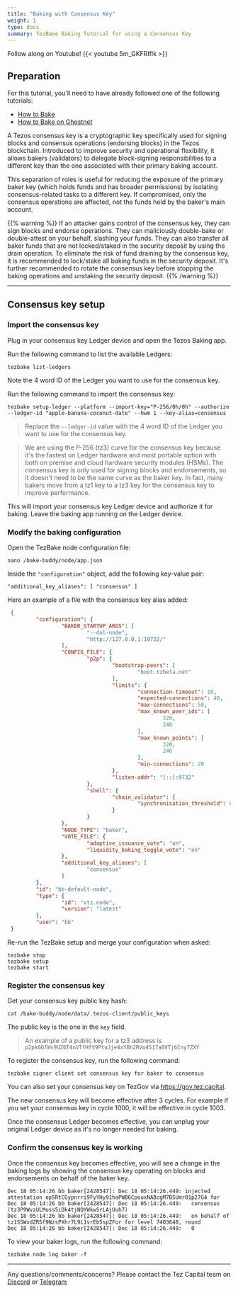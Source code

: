 ```yaml
---
title: "Baking with Consensus Key"
weight: 1
type: docs
summary: TezBake Baking Tutorial for using a Consensus Key
---
```


Follow along on Youtube!
{{< youtube 5m_GKFRIflk >}}

## Preparation

For this tutorial, you'll need to have already followed one of the following tutorials:
* [How to Bake](/tezbake/tutorials/baking-on-mainnet)
* [How to Bake on Ghostnet](/tezbake/tutorials/baking-on-ghostnet)

A Tezos consensus key is a cryptographic key specifically used for signing blocks and consensus operations (endorsing blocks) in the Tezos blockchain. Introduced to improve security and operational flexibility, it allows bakers (validators) to delegate block-signing responsibilities to a different key than the one associated with their primary baking account.

This separation of roles is useful for reducing the exposure of the primary baker key (which holds funds and has broader permissions) by isolating consensus-related tasks to a different key. If compromised, only the consensus operations are affected, not the funds held by the baker's main account.

{{% warning %}}
If an attacker gains control of the consensus key, they can sign blocks and endorse operations. They can maliciously double-bake or double-attest on your behalf, slashing your funds. They can also transfer all baker funds that are not locked/staked in the security deposit by using the drain operation. To eliminate the risk of fund draining by the consensus key, it is recommended to lock/stake all baking funds in the security deposit. It's further recommended to rotate the consensus key before stopping the baking operations and unstaking the security deposit.
{{% /warning %}}

---

## Consensus key setup

### Import the consensus key

Plug in your consensus key Ledger device and open the Tezos Baking app.

Run the following command to list the available Ledgers:

   ```
   tezbake list-ledgers
   ```

Note the 4 word ID of the Ledger you want to use for the consensus key.

Run the following command to import the consensus key:

   ```
   tezbake setup-ledger --platform --import-key="P-256/0h/0h" --authorize --ledger-id "apple-banana-coconut-date" --hwm 1 --key-alias=consensus
   ```

> Replace the `--ledger-id` value with the 4 word ID of the Ledger you want to use for the consensus key.

> We are using the P-256 (tz3) curve for the consensus key because it's the fastest on Ledger hardware and most portable option with both on premise and cloud hardware security modules (HSMs). The consensus key is only used for signing blocks and endorsements, so it doesn't need to be the same curve as the baker key. In fact, many bakers move from a tz1 key to a tz3 key for the consensus key to improve performance.

This will import your consensus key Ledger device and authorize it for baking. Leave the baking app running on the Ledger device.

### Modify the baking configuration

Open the TezBake node configuration file:

   ```
   nano /bake-buddy/node/app.json
   ``` 

Inside the `"configuration"` object, add the following key-value pair:

   ```
   "additional_key_aliases": [ "consensus" ]
   ```

Here an example of a file with the consensus key alias added:

   ```json
    {
            "configuration": {
                    "BAKER_STARTUP_ARGS": [
                            "--dal-node",
                            "http://127.0.0.1:10732/"
                    ],
                    "CONFIG_FILE": {
                            "p2p": {
                                    "bootstrap-peers": [
                                            "boot.tzbeta.net"
                                    ],
                                    "limits": {
                                            "connection-timeout": 10,
                                            "expected-connections": 40,
                                            "max-connections": 50,
                                            "max_known_peer_ids": [
                                                    320,
                                                    240
                                            ],
                                            "max_known_points": [
                                                    320,
                                                    240
                                            ],
                                            "min-connections": 20
                                    },
                                    "listen-addr": "[::]:9732"
                            },
                            "shell": {
                                    "chain_validator": {
                                            "synchronisation_threshold": 6
                                    }
                            }
                    },
                    "NODE_TYPE": "baker",
                    "VOTE_FILE": {
                            "adaptive_issuance_vote": "on",
                            "liquidity_baking_toggle_vote": "on"
                    },
                    "additional_key_aliases": [
                            "consensus"
                    ]
            },
            "id": "bb-default-node",
            "type": {
                    "id": "xtz.node",
                    "version": "latest"
            },
            "user": "bb"
    }
   ```

Re-run the TezBake setup and merge your configuration when asked:

   ```
   tezbake stop
   tezbake setup
   tezbake start
   ```

### Register the consensus key

Get your consensus key public key hash:

   ```
   cat /bake-buddy/node/data/.tezos-client/public_keys
   ```

The public key is the one in the `key` field.

> An example of a public key for a tz3 address is `p2pk66fWs9UZ6T4nVTfHfV9PtuJje4xYBh2RVo4517a8VTj6Cny7ZXY`

To register the consensus key, run the following command:

   ```
   tezbake signer client set consensus key for baker to consensus
   ```

You can also set your consensus key on TezGov via https://gov.tez.capital.

The new consensus key will become effective after 3 cycles. For example if you set your consensus key in cycle 1000, it will be effective in cycle 1003.

Once the consensus Ledger becomes effective, you can unplug your original Ledger device as it's no longer needed for baking.

### Confirm the consensus key is working

Once the consensus key becomes effective, you will see a change in the baking logs by showing the consensus key operating on blocks and endorsements on behalf of the baker key.

   ```
   Dec 18 05:14:26 bb baker[2428547]: Dec 18 05:14:26.449: injected attestation op5RtCGypnrri9FyYHy91haPWB6CpouxNABcgM7BSUmr81p27G4 for
   Dec 18 05:14:26 bb baker[2428547]: Dec 18 05:14:26.449:   consensus (tz3P9WvzULMuss5iDk4tjNQYWkwSrLAjUuh7)
   Dec 18 05:14:26 bb baker[2428547]: Dec 18 05:14:26.449:   on behalf of tz1S5WxdZR5f9NzsPXhr7L9L1vrEb5spZFur for level 7403648, round
   Dec 18 05:14:26 bb baker[2428547]: Dec 18 05:14:26.449:   0
   ```

To view your baker logs, run the following command:

   ```
   tezbake node log baker -f
   ```

---

Any questions/comments/concerns? Please contact the Tez Capital team on
[Discord](https://discord.gg/cVGMA4MaNM) or [Telegram](https://t.me/tezcapital)